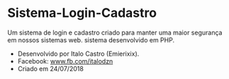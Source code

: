 # Sistema-Login-Cadastro
Um sistema de login e cadastro criado para manter uma maior segurança em nossos sistemas web.
sistema desenvolvido em PHP.


* Desenvolvido por Italo Castro (Emierixix).
* Facebook: www.fb.com/italodzn
* Criado em 24/07/2018
